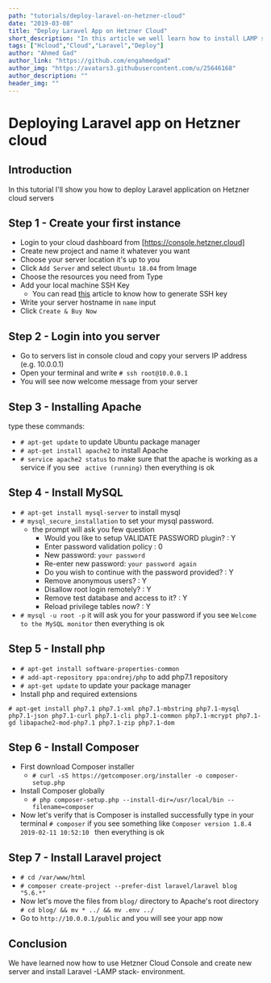 ```yaml
---
path: "tutorials/deploy-laravel-on-hetzner-cloud"
date: "2019-03-08"
title: "Deploy Laravel App on Hetzner Cloud"
short_description: "In this article we well learn how to install LAMP stack on Hetzner cloud server and deploy Laravel app on it"
tags: ["Hcloud","Cloud","Laravel","Deploy"]
author: "Ahmed Gad"
author_link: "https://github.com/engahmedgad"
author_img: "https://avatars3.githubusercontent.com/u/25646168"
author_description: ""
header_img: ""
---
```


# Deploying Laravel app on Hetzner cloud

## Introduction
In this tutorial I'll show you how to deploy Laravel application on Hetzner cloud servers

## Step 1 - Create your first instance
* Login to your cloud dashboard from [https://console.hetzner.cloud]
* Create new project and name it whatever you want
* Choose your server location it's up to you
* Click `Add Server` and select `Ubuntu 18.04` from Image
* Choose the resources you need from Type
* Add your local machine SSH Key 
    * You can read [this](https://help.github.com/en/enterprise/2.16/user/articles/generating-a-new-ssh-key-and-adding-it-to-the-ssh-agent) article to know how to generate SSH key
* Write your server hostname in `name` input
* Click `Create & Buy Now`
 

## Step 2 - Login into you server
* Go to servers list in console cloud and copy your servers IP address (e.g. 10.0.0.1)
* Open your terminal and write `# ssh root@10.0.0.1`
* You will see now welcome message from your server

## Step 3 - Installing Apache
 type these commands: 
* `# apt-get update` to update Ubuntu package manager
* `# apt-get install apache2` to install Apache 
* `# service apache2 status` to make sure that the apache is working as a service if you see ` active (running)` then everything is ok

## Step 4 - Install MySQL 
* `# apt-get install mysql-server`  to install mysql 
* `# mysql_secure_installation` to set your mysql password.
    * the prompt will ask you few question 
        * Would you like to setup VALIDATE PASSWORD plugin? : Y
        * Enter password validation policy : 0
        * New password: `your password`
        * Re-enter new password: `your password again`
        * Do you wish to continue with the password provided? : Y
        * Remove anonymous users? : Y
        * Disallow root login remotely? : Y
        * Remove test database and access to it? : Y
        * Reload privilege tables now? : Y     
* `# mysql -u root -p` it will ask you for your password if you see `Welcome to the MySQL monitor` then everything is ok

## Step 5 - Install php 
* `# apt-get install software-properties-common`
* `# add-apt-repository ppa:ondrej/php` to add php7.1 repository 
* `# apt-get update` to update your package manager
* Install php and required extensions 
```
# apt-get install php7.1 php7.1-xml php7.1-mbstring php7.1-mysql php7.1-json php7.1-curl php7.1-cli php7.1-common php7.1-mcrypt php7.1-gd libapache2-mod-php7.1 php7.1-zip php7.1-dom
``` 
## Step 6 - Install Composer
* First download Composer installer 
    * `# curl -sS https://getcomposer.org/installer -o composer-setup.php`
* Install Composer globally
    * `# php composer-setup.php --install-dir=/usr/local/bin --filename=composer`
* Now let's verify that is Composer is installed successfully type in your terminal `# composer` if you see something like `Composer version 1.8.4 2019-02-11 10:52:10
` then everything is ok

## Step 7 - Install Laravel project
* `# cd /var/www/html`
* `# composer create-project --prefer-dist laravel/laravel blog "5.6.*"`
* Now let's move the files from `blog/` directory to Apache's root directory `# cd blog/ && mv * ../ && mv .env ../`
* Go to `http://10.0.0.1/public` and you will see your app now


## Conclusion
We have learned now how to use Hetzner Cloud Console and create new server 
and install Laravel -LAMP stack- environment.

